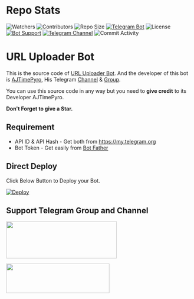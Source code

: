 # Repo Stats
![Watchers](https://img.shields.io/github/watchers/AJTimePyro/URL_Uploader_Bot.svg?style=for-the-badge)
![Contributors](https://img.shields.io/github/contributors/AJTimePyro/URL_Uploader_Bot?style=for-the-badge)
![Repo Size](https://img.shields.io/github/repo-size/AJTimePyro/URL_Uploader_Bot?color=yellow&style=for-the-badge)
[![Telegram Bot](https://img.shields.io/badge/Telegram-Bot-blue.svg?style=for-the-badge)](https://t.me/URL_UploaderAJ_Bot)
![License](https://img.shields.io/github/license/AJTimePyro/URL_Uploader_Bot?style=for-the-badge)
[![Bot Support](https://img.shields.io/badge/URL%20Support-Support%20Group-blue?style=for-the-badge)](https://t.me/AJPyroVerseGroup)
[![Telegram Channel](https://img.shields.io/badge/Telegram-Channel-blue.svg?style=for-the-badge)](https://t.me/AJPyroVerse)
![Commit Activity](https://img.shields.io/github/commit-activity/m/AJTimePyro/URL_Uploader_Bot?style=for-the-badge)

# URL Uploader Bot

This is the source code of [URL Uploader Bot](https://t.me/URL_UploaderAJ_Bot).
And the developer of this bot is [AJTimePyro](https://t.me/AJTimePyro), His Telegram [Channel](http://t.me/AJPyroVerse) & [Group](http://t.me/AJPyroVerseGroup).

You can use this source code in any way but you need to **give credit** to its
Developer AJTimePyro.

**Don't Forget to give a Star.**

## Requirement
* API ID & API Hash - Get both from https://my.telegram.org
* Bot Token - Get easily from [Bot Father](https://t.me/BotFather)

## Direct Deploy
Click Below Button to Deploy your Bot.

[![Deploy](https://www.herokucdn.com/deploy/button.svg)](https://heroku.com/deploy?template=https://github.com/vikash1123212/URL_Uploader_Bot)

## Support Telegram Group and Channel

<a href="http://t.me/AJPyroVerse"><img src="https://smartiblogster.com/wp-content/uploads/2021/03/smartiblogster-iblogster-join-telegram-channel.png" style="width: 300px; height: 100px"></a>

<a href="http://t.me/AJPyroVerseGroup"><img src="https://www.pngitem.com/pimgs/m/214-2144731_groups-on-telegram-telegram-group-link-png-transparent.png" style="width: 280px; height: 80px"></a>
